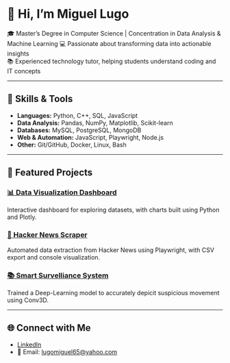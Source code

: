 # 👋 Hi, I’m Miguel Lugo  

🎓 Master’s Degree in Computer Science | Concentration in Data Analysis & Machine Learning
💻 Passionate about transforming data into actionable insights  
📚 Experienced technology tutor, helping students understand coding and IT concepts  

---

## 🔧 Skills & Tools  
- **Languages:** Python, C++, SQL, JavaScript  
- **Data Analysis:** Pandas, NumPy, Matplotlib, Scikit-learn  
- **Databases:** MySQL, PostgreSQL, MongoDB  
- **Web & Automation:** JavaScript, Playwright, Node.js  
- **Other:** Git/GitHub, Docker, Linux, Bash  

---

## 📌 Featured Projects  

### [📊 Data Visualization Dashboard](https://github.com/yourusername/data-visualization-dashboard)  
Interactive dashboard for exploring datasets, with charts built using Python and Plotly.  

### [📰 Hacker News Scraper](https://github.com/yourusername/hacker-news-scraper)  
Automated data extraction from Hacker News using Playwright, with CSV export and console visualization.  

### [📚 Smart Survelliance System](https://github.com/mlugo12/CS-Capstone-Project-8020Fit)  
Trained a Deep-Learning model to accurately depicit suspicious movement using Conv3D.

---

## 🌐 Connect with Me  
- [LinkedIn]((https://www.linkedin.com/in/miguel-lugo-main))  
- 📧 Email: lugomiguel65@yahoo.com  
